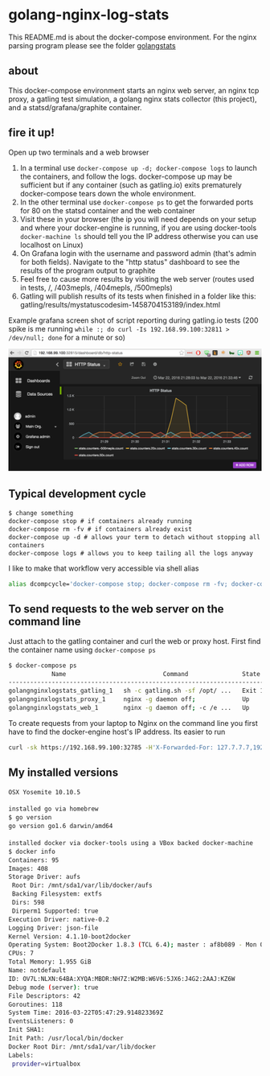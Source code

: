 # golang-nginx-log-stats

This README.md is about the docker-compose environment. For the nginx parsing program please see the folder [golangstats](golangstats)

## about

This docker-compose environment starts an nginx web server, an nginx tcp proxy,
a gatling test simulation, a golang nginx stats collector (this project), and
a statsd/grafana/graphite container.

## fire it up!

Open up two terminals and a web browser

1. In a terminal use `docker-compose up -d; docker-compose logs` to launch the containers,
and follow the logs. docker-compose up may be sufficient but if any container (such as gatling.io) exits prematurely
docker-compose tears down the whole environment.
1. In the other terminal use `docker-compose ps` to get the forwarded ports for 80 on the statsd container and the web container
1. Visit these in your browser (the ip you will need depends on your setup and where your docker-engine is running, if you are using docker-tools `docker-machine ls` should tell you the IP address otherwise you can use localhost on Linux)
1. On Grafana login with the username and password admin (that's admin for both fields). Navigate to the "http status" dashboard to see the results of the program output to graphite
1. Feel free to cause more results by visiting the web server (routes used in tests, /, /403mepls, /404mepls, /500mepls)
1. Gatling will publish results of its tests when finished in a folder like this: gatling/results/mystatuscodesim-1458704153189/index.html


Example grafana screen shot of script reporting during gatling.io tests (200 spike is me running `while :; do curl -Is 192.168.99.100:32811 > /dev/null; done` for a minute or so)

![grafana screenshot](img/grafana.png?raw=true "Grafana In Action")

## Typical development cycle

```
$ change something
docker-compose stop # if comtainers already running
docker-compose rm -fv # if containers already exist
docker-compose up -d # allows your term to detach without stopping all containers
docker-compose logs # allows you to keep tailing all the logs anyway
```

I like to make that workflow very accessible via shell alias

```bash
alias dcompcycle='docker-compose stop; docker-compose rm -fv; docker-compose up -d; docker-compose logs'
```

## To send requests to the web server on the command line

Just attach to the gatling container and curl the web or proxy host. First find the container name using `docker-compose ps`


```bash
$ docker-compose ps
            Name                           Command               State                        Ports                     
-----------------------------------------------------------------------------------------------------------------------
golangnginxlogstats_gatling_1   sh -c gatling.sh -sf /opt/ ...   Exit 1                                                 
golangnginxlogstats_proxy_1     nginx -g daemon off;             Up       443/tcp, 0.0.0.0:32785->80/tcp                
golangnginxlogstats_web_1       nginx -g daemon off; -c /e ...   Up       0.0.0.0:32783->443/tcp, 0.0.0.0:32784->80/tcp 
```

To create requests from your laptop to Nginx on the command line you first have to find the docker-engine host's IP address.
Its easier to run 

```bash
curl -sk https://192.168.99.100:32785 -H'X-Forwarded-For: 127.7.7.7,192.168.91.121'
```

## My installed versions

```bash
OSX Yosemite 10.10.5

installed go via homebrew
$ go version
go version go1.6 darwin/amd64

installed docker via docker-tools using a VBox backed docker-machine
$ docker info
Containers: 95
Images: 408
Storage Driver: aufs
 Root Dir: /mnt/sda1/var/lib/docker/aufs
 Backing Filesystem: extfs
 Dirs: 598
 Dirperm1 Supported: true
Execution Driver: native-0.2
Logging Driver: json-file
Kernel Version: 4.1.10-boot2docker
Operating System: Boot2Docker 1.8.3 (TCL 6.4); master : af8b089 - Mon Oct 12 18:56:54 UTC 2015
CPUs: 7
Total Memory: 1.955 GiB
Name: notdefault
ID: OV7L:NLXN:64BA:XYQA:MBDR:NH7Z:W2MB:W6V6:5JX6:J4G2:2AAJ:KZ6W
Debug mode (server): true
File Descriptors: 42
Goroutines: 118
System Time: 2016-03-22T05:47:29.914823369Z
EventsListeners: 0
Init SHA1: 
Init Path: /usr/local/bin/docker
Docker Root Dir: /mnt/sda1/var/lib/docker
Labels:
 provider=virtualbox
```
